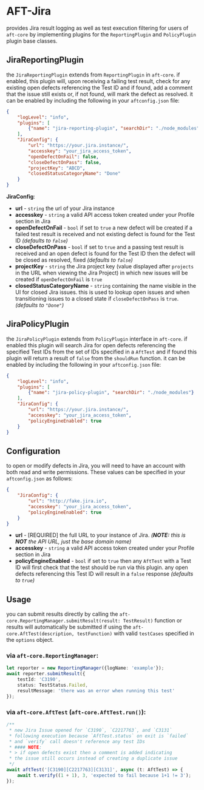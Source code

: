 # AFT-Jira
provides Jira result logging as well as test execution filtering for users of `aft-core` by implementing plugins for the `ReportingPlugin` and `PolicyPlugin` plugin base classes.

## JiraReportingPlugin
the `JiraReportingPlugin` extends from `ReportingPlugin` in `aft-core`. if enabled, this plugin will, upon receiving a failing test result, check for any existing open defects referencing the Test ID and if found, add a comment that the issue still exists or, if not found, will mark the defect as resolved. it can be enabled by including the following in your `aftconfig.json` file:
```json
{
    "logLevel": "info",
    "plugins": [
        {"name": "jira-reporting-plugin", "searchDir": "./node_modules"}
    ],
    "JiraConfig": {
        "url": "https://your.jira.instance/",
        "accesskey": "your_jira_access_token",
        "openDefectOnFail": false,
        "closeDefectOnPass": false,
        "projectKey": "ABCD",
        "closedStatusCategoryName": "Done"
    }
}
```
**JiraConfig**:
- **url** - `string` the url of your Jira instance
- **accesskey** - `string` a valid API access token created under your Profile section in Jira
- **openDefectOnFail** - `bool` if set to `true` a new defect will be created if a failed test result is received and not existing defect is found for the Test ID _(defaults to `false`)_
- **closeDefectOnPass** - `bool` if set to `true` and a passing test result is received and an open defect is found for the Test ID then the defect will be closed as resolved, fixed _(defaults to `false`)_
- **projectKey** - `string` the Jira project key (value displayed after `projects` in the URL when viewing the Jira Project) in which new issues will be created if `openDefectOnFail` is `true`
- **closedStatusCategoryName** - `string` containing the name visible in the UI for closed Jira issues. this is used to lookup open issues and when transitioning issues to a closed state if `closeDefectOnPass` is `true`. _(defaults to `"Done"`)_

## JiraPolicyPlugin
the `JiraPolicyPlugin` extends from `PolicyPlugin` interface in `aft-core`. if enabled this plugin will search Jira for open defects referencing the specified Test IDs from the set of IDs specified in a `AftTest` and if found this plugin will return a result of `false` from the `shouldRun` function. it can be enabled by including the following in your `aftconfig.json` file:
```json
{
    "logLevel": "info",
    "plugins": [
        {"name": "jira-policy-plugin", "searchDir": "./node_modules"}
    ],
    "JiraConfig": {
        "url": "https://your.jira.instance/",
        "accesskey": "your_jira_access_token",
        "policyEngineEnabled": true
    }
}
```
## Configuration
to open or modify defects in Jira, you will need to have an account with both read and write permissions. These values can be specified in your `aftconfig.json` as follows:
```json
{
    "JiraConfig": {
        "url": "http://fake.jira.io",
        "accesskey": "your_jira_access_token",
        "policyEngineEnabled": true
    }
}
```
- **url** - [REQUIRED] the full URL to your instance of Jira. _(**NOTE:** this is **NOT** the API URL, just the base domain name)_
- **accesskey** - `string` a valid API access token created under your Profile section in Jira
- **policyEngineEnabled** - `bool` if set to `true` then any `AftTest` with a Test ID will first check that the test should be run via this plugin. any open defects referencing this Test ID will result in a `false` response _(defaults to `true`)_

## Usage
you can submit results directly by calling the `aft-core.ReportingManager.submitResult(result: TestResult)` function or results will automatically be submitted if using the `aft-core.AftTest(description, testFunction)` with valid `testCases` specified in the `options` object. 

### via `aft-core.ReportingManager`:
```typescript
let reporter = new ReportingManager({logName: 'example'});
await reporter.submitResult({
    testId: 'C3190',
    status: TestStatus.Failed,
    resultMessage: 'there was an error when running this test'
});
```
### via `aft-core.AftTest` (`aft-core.AftTest.run()`):
```typescript
/** 
 * new Jira Issue opened for `C3190`, `C2217763`, and `C3131`
 * following execution because `AftTest.status` on exit is `failed`
 * and `verify` call doesn't reference any test IDs
 * #### NOTE:
 * > if open defects exist then a comment is added indicating
 * the issue still occurs instead of creating a duplicate issue
 */
await aftTest('[C3190][C2217763][C3131]', async (t: AftTest) => {
    await t.verify((1 + 1), 3, 'expected to fail because 1+1 != 3');
});
```
